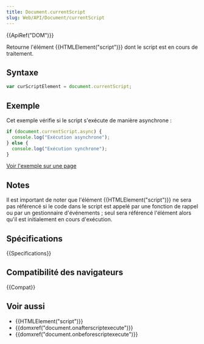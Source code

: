 ```yaml
---
title: Document.currentScript
slug: Web/API/Document/currentScript
---
```


{{ApiRef("DOM")}}

Retourne l'élément {{HTMLElement("script")}} dont le script est en cours de traitement.

## Syntaxe

```js
var curScriptElement = document.currentScript;
```

## Exemple

Cet exemple vérifie si le script s'exécute de manière asynchrone :

```js
if (document.currentScript.async) {
  console.log("Exécution asynchrone");
} else {
  console.log("Exécution synchrone");
}
```

[Voir l'exemple sur une page](https://mdn.dev/archives/media/samples/html/currentScript.html)

## Notes

Il est important de noter que l'élément {{HTMLElement("script")}} ne sera pas référencé si le code dans le script est appelé par une fonction de rappel ou par un gestionnaire d'événements ; seul sera référencé l'élément alors qu'il est initialement en cours d'exécution.

## Spécifications

{{Specifications}}

## Compatibilité des navigateurs

{{Compat}}

## Voir aussi

- {{HTMLElement("script")}}
- {{domxref("document.onafterscriptexecute")}}
- {{domxref("document.onbeforescriptexecute")}}
